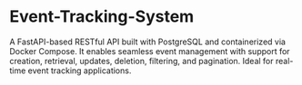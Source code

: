 # Event-Tracking-System
A FastAPI-based RESTful API built with PostgreSQL and containerized via Docker Compose. It enables seamless event management with support for creation, retrieval, updates, deletion, filtering, and pagination. Ideal for real-time event tracking applications.
